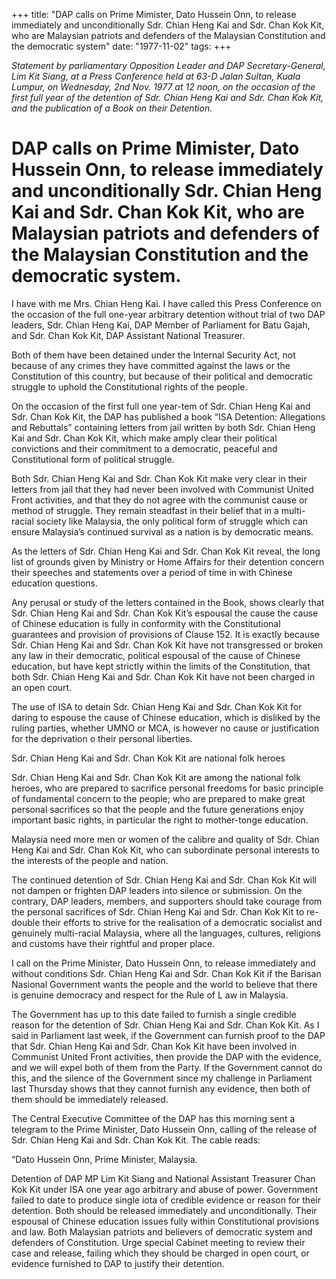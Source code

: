 +++ 
title: "DAP calls on Prime Mimister, Dato Hussein Onn, to release immediately and unconditionally Sdr. Chian Heng Kai and Sdr. Chan Kok Kit, who are Malaysian patriots and defenders of the Malaysian Constitution and the democratic system"
date: "1977-11-02"
tags:
+++

_Statement by parliamentary Opposition Leader and DAP Secretary-General, Lim Kit Siang, at a Press Conference held at 63-D Jalan Sultan, Kuala Lumpur, on Wednesday, 2nd Nov. 1977 at 12 noon, on the occasion of the first full year of the detention of Sdr. Chian Heng Kai and Sdr. Chan Kok Kit, and the publication of a Book on their Detention._

# DAP calls on Prime Mimister, Dato Hussein Onn, to release immediately and unconditionally Sdr. Chian Heng Kai and Sdr. Chan Kok Kit, who are Malaysian patriots and defenders of the Malaysian Constitution and the democratic system.

I have with me Mrs. Chian Heng Kai. I have called this Press Conference on the occasion of the full one-year arbitrary detention without trial of two DAP leaders, Sdr. Chian Heng Kai, DAP Member of Parliament for Batu Gajah, and Sdr. Chan Kok Kit, DAP Assistant National Treasurer.
</u>

Both of them have been detained under the Internal Security Act, not because of any crimes they have committed against the laws or the Constitution of this country, but because of their political and democratic struggle to uphold the Constitutional rights of the people.

On the occasion of the first full one year-tem of Sdr. Chian Heng Kai and Sdr. Chan Kok Kit, the DAP has published a book “ISA Detention: Allegations and Rebuttals” containing letters from jail written by both Sdr. Chian Heng Kai and Sdr. Chan Kok Kit, which make amply clear their political convictions and their commitment to a democratic, peaceful and Constitutional form of political struggle.

Both Sdr. Chian Heng Kai and Sdr. Chan Kok Kit make very clear in their letters from jail that they had never been involved with Communist United Front activities, and that they do not agree with the communist cause or method of struggle. They remain steadfast in their belief that in a multi-racial society like Malaysia, the only political form of struggle which can ensure Malaysia’s continued survival as a nation is by democratic means.

As the letters of Sdr. Chian Heng Kai and Sdr. Chan Kok Kit reveal, the long list of grounds given by Ministry or Home Affairs for their detention concern their speeches and statements over a period of time in with Chinese education questions.

Any perusal or study of the letters contained in the Book, shows clearly that Sdr. Chian Heng Kai and Sdr. Chan Kok Kit’s espousal the cause the cause of Chinese education is fully in conformity with the Constitutional guarantees and provision of provisions of Clause 152. It is exactly because Sdr. Chian Heng Kai and Sdr. Chan Kok Kit have not transgressed or broken any law in their democratic, political espousal of the cause of Chinese education, but have kept strictly within the limits of the Constitution, that both Sdr. Chian Heng Kai and Sdr. Chan Kok Kit have not been charged in an open court.

The use of ISA to detain Sdr. Chian Heng Kai and Sdr. Chan Kok Kit for daring to espouse the cause of Chinese education, which is disliked by the ruling parties, whether UMNO or MCA, is however no cause or justification for the deprivation o their personal liberties.

Sdr. Chian Heng Kai and Sdr. Chan Kok Kit are national folk heroes

Sdr. Chian Heng Kai and Sdr. Chan Kok Kit are among the national folk heroes, who are prepared to sacrifice personal freedoms for basic principle of fundamental concern to the people; who are prepared to make great personal sacrifices so that the people and the future generations enjoy important basic rights, in particular the right to mother-tonge education.

Malaysia need more men or women of the calibre and quality of Sdr. Chian Heng Kai and Sdr. Chan Kok Kit, who can subordinate personal interests to the interests of the people and nation.

The continued detention of Sdr. Chian Heng Kai and Sdr. Chan Kok Kit will not dampen or frighten DAP leaders into silence or submission. On the contrary, DAP leaders, members, and supporters should take courage from the personal sacrifices of Sdr. Chian Heng Kai and Sdr. Chan Kok Kit to re-double their efforts to strive for the realisation of a democratic socialist and genuinely multi-racial Malaysia, where all the languages, cultures, religions and customs have their rightful and proper place.

I call on the Prime Minister, Dato Hussein Onn, to release immediately and without conditions Sdr. Chian Heng Kai and Sdr. Chan Kok Kit if the Barisan Nasional Government wants the people and the world to believe that there is genuine democracy and respect for the Rule of L aw in Malaysia.

The Government has up to this date failed to furnish a single credible reason for the detention of Sdr. Chian Heng Kai and Sdr. Chan Kok Kit. As I said in Parliament last week, if the Government can furnish proof to the DAP that Sdr. Chian Heng Kai and Sdr. Chan Kok Kit have been involved in Communist United Front activities, then provide the DAP with the evidence, and we will expel both of them from the Party. If the Government cannot do this, and the silence of the Government since my challenge in Parliament last Thursday shows that they cannot furnish any evidence, then both of them should be immediately released.

The Central Executive Committee of the DAP has this morning sent a telegram to the Prime Minister, Dato Hussein Onn, calling of the release of Sdr. Chian Heng Kai and Sdr. Chan Kok Kit. The cable reads:

“Dato Hussein Onn,
Prime Minister,
Malaysia.

Detention of DAP MP Lim Kit Siang and National Assistant Treasurer Chan Kok Kit under ISA one year ago arbitrary and abuse of power. Government failed to date to produce single iota of credible evidence or reason for their detention. Both should be released immediately and unconditionally. Their espousal of Chinese education issues fully within Constitutional provisions and law. Both Malaysian patriots and believers of democratic system and defenders of Constitution. Urge special Cabinet meeting to review their case and release, failing which they should be charged in open court, or evidence furnished to DAP to justify their detention.
 
